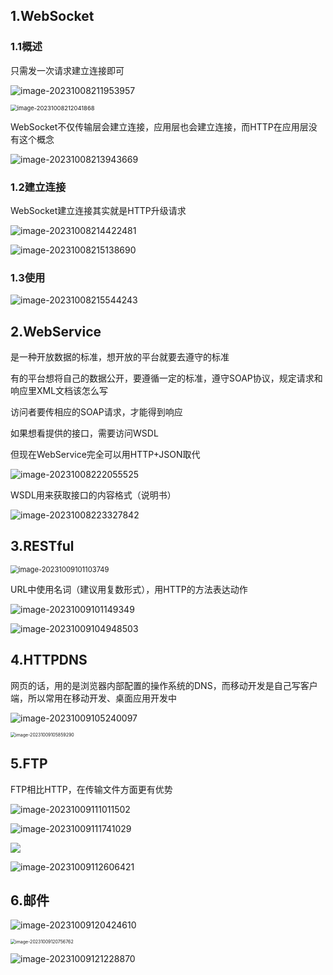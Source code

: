 ## 1.WebSocket

### 1.1概述

只需发一次请求建立连接即可

![image-20231008211953957](imgs/image-20231008211953957.png)

<img src="imgs/image-20231008212041868.png" alt="image-20231008212041868" style="zoom:67%;" />

WebSocket不仅传输层会建立连接，应用层也会建立连接，而HTTP在应用层没有这个概念

![image-20231008213943669](imgs/image-20231008213943669.png)

### 1.2建立连接

WebSocket建立连接其实就是HTTP升级请求

![image-20231008214422481](imgs/image-20231008214422481.png)

![image-20231008215138690](imgs/image-20231008215138690.png)

### 1.3使用

![image-20231008215544243](imgs/image-20231008215544243.png)

##  2.WebService

是一种开放数据的标准，想开放的平台就要去遵守的标准

有的平台想将自己的数据公开，要遵循一定的标准，遵守SOAP协议，规定请求和响应里XML文档该怎么写

访问者要传相应的SOAP请求，才能得到响应

 如果想看提供的接口，需要访问WSDL

但现在WebService完全可以用HTTP+JSON取代

![image-20231008222055525](imgs/image-20231008222055525.png)

WSDL用来获取接口的内容格式（说明书）

![image-20231008223327842](imgs/image-20231008223327842.png)

## 3.RESTful

<img src="imgs/image-20231009101103749.png" alt="image-20231009101103749" style="zoom: 80%;" />

URL中使用名词（建议用复数形式），用HTTP的方法表达动作 

![image-20231009101149349](imgs/image-20231009101149349.png)

![image-20231009104948503](imgs/image-20231009104948503.png)

## 4.HTTPDNS

网页的话，用的是浏览器内部配置的操作系统的DNS，而移动开发是自己写客户端，所以常用在移动开发、桌面应用开发中

![image-20231009105240097](imgs/image-20231009105240097.png)

<img src="imgs/image-20231009105859290.png" alt="image-20231009105859290" style="zoom: 50%;" />

## 5.FTP

FTP相比HTTP，在传输文件方面更有优势

![image-20231009111011502](imgs/image-20231009111011502.png)



![image-20231009111741029](imgs/image-20231009111741029.png)

![](imgs/image-20231009112029548.png)

![image-20231009112606421](imgs/image-20231009112606421.png)

## 6.邮件

![image-20231009120424610](imgs/image-20231009120424610.png)

<img src="imgs/image-20231009120756762.png" alt="image-20231009120756762" style="zoom:50%;" />

![image-20231009121228870](imgs/image-20231009121228870.png)